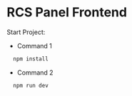 
# RCS Panel Frontend

Start Project:
- Command 1
```bash
  npm install
```
- Command 2
```bash
  npm run dev
```
